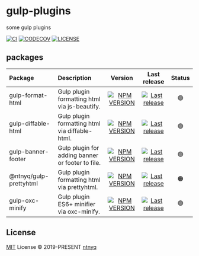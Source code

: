 # gulp-plugins

some gulp plugins

[![CI](https://github.com/ntnyq/gulp-plugins/actions/workflows/ci.yml/badge.svg)](https://github.com/ntnyq/gulp-plugins/actions/workflows/ci.yml)
[![CODECOV](https://codecov.io/github/ntnyq/gulp-plugins/branch/main/graph/badge.svg)](https://codecov.io/github/ntnyq/gulp-plugins)
[![LICENSE](https://img.shields.io/github/license/ntnyq/gulp-plugins?logo=github)](https://github.com/ntnyq/gulp-plugins/blob/master/LICENSE)

## packages

| Package                | Description                                      |                                                           Version                                                           |                                                                                  Last release                                                                                  | Status |
| :--------------------- | :----------------------------------------------- | :-------------------------------------------------------------------------------------------------------------------------: | :----------------------------------------------------------------------------------------------------------------------------------------------------------------------------: | :----: |
| gulp-format-html       | Gulp plugin formatting html via js-beautify.     |       [![NPM VERSION](https://img.shields.io/npm/v/gulp-format-html)](https://www.npmjs.com/package/gulp-format-html)       |       [![Last release](https://img.shields.io/npm/last-update/gulp-format-html?label=Last%20release)](https://www.npmjs.com/package/gulp-format-html?activeTab=versions)       |   🟢   |
| gulp-diffable-html     | Gulp plugin formatting html via diffable-html.   |     [![NPM VERSION](https://img.shields.io/npm/v/gulp-diffable-html)](https://www.npmjs.com/package/gulp-diffable-html)     |     [![Last release](https://img.shields.io/npm/last-update/gulp-diffable-html?label=Last%20release)](https://www.npmjs.com/package/gulp-diffable-html?activeTab=versions)     |   🟢   |
| gulp-banner-footer     | Gulp plugin for adding banner or footer to file. |     [![NPM VERSION](https://img.shields.io/npm/v/gulp-banner-footer)](https://www.npmjs.com/package/gulp-banner-footer)     |     [![Last release](https://img.shields.io/npm/last-update/gulp-banner-footer?label=Last%20release)](https://www.npmjs.com/package/gulp-banner-footer?activeTab=versions)     |   🟢   |
| @ntnyq/gulp-prettyhtml | Gulp plugin formatting html via prettyhtml.      | [![NPM VERSION](https://img.shields.io/npm/v/@ntnyq/gulp-prettyhtml)](https://www.npmjs.com/package/@ntnyq/gulp-prettyhtml) | [![Last release](https://img.shields.io/npm/last-update/@ntnyq/gulp-prettyhtml?label=Last%20release)](https://www.npmjs.com/package/@ntnyq/gulp-prettyhtml?activeTab=versions) |   🟠   |
| gulp-oxc-minify        | Gulp plugin ES6+ minifier via oxc-minify.        |        [![NPM VERSION](https://img.shields.io/npm/v/gulp-oxc-minify)](https://www.npmjs.com/package/gulp-oxc-minify)        |        [![Last release](https://img.shields.io/npm/last-update/gulp-oxc-minify?label=Last%20release)](https://www.npmjs.com/package/gulp-oxc-minify?activeTab=versions)        |   🟢   |

## License

[MIT](./LICENSE) License © 2019-PRESENT [ntnyq](https://github.com/ntnyq)
